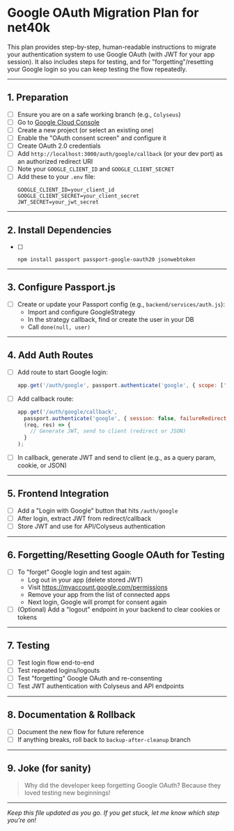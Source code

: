 # Google OAuth Migration Plan for net40k

This plan provides step-by-step, human-readable instructions to migrate your authentication system to use Google OAuth (with JWT for your app session). It also includes steps for testing, and for "forgetting"/resetting your Google login so you can keep testing the flow repeatedly.

---

## 1. Preparation
- [ ] Ensure you are on a safe working branch (e.g., `Colyseus`)
- [ ] Go to [Google Cloud Console](https://console.developers.google.com/)
- [ ] Create a new project (or select an existing one)
- [ ] Enable the "OAuth consent screen" and configure it
- [ ] Create OAuth 2.0 credentials
- [ ] Add `http://localhost:3000/auth/google/callback` (or your dev port) as an authorized redirect URI
- [ ] Note your `GOOGLE_CLIENT_ID` and `GOOGLE_CLIENT_SECRET`
- [ ] Add these to your `.env` file:
  ```
  GOOGLE_CLIENT_ID=your_client_id
  GOOGLE_CLIENT_SECRET=your_client_secret
  JWT_SECRET=your_jwt_secret
  ```

---

## 2. Install Dependencies
- [ ]
  ```
  npm install passport passport-google-oauth20 jsonwebtoken
  ```

---

## 3. Configure Passport.js
- [ ] Create or update your Passport config (e.g., `backend/services/auth.js`):
  - Import and configure GoogleStrategy
  - In the strategy callback, find or create the user in your DB
  - Call `done(null, user)`

---

## 4. Add Auth Routes
- [ ] Add route to start Google login:
  ```js
  app.get('/auth/google', passport.authenticate('google', { scope: ['profile', 'email'] }));
  ```
- [ ] Add callback route:
  ```js
  app.get('/auth/google/callback',
    passport.authenticate('google', { session: false, failureRedirect: '/' }),
    (req, res) => {
      // Generate JWT, send to client (redirect or JSON)
    }
  );
  ```
- [ ] In callback, generate JWT and send to client (e.g., as a query param, cookie, or JSON)

---

## 5. Frontend Integration
- [ ] Add a "Login with Google" button that hits `/auth/google`
- [ ] After login, extract JWT from redirect/callback
- [ ] Store JWT and use for API/Colyseus authentication

---

## 6. Forgetting/Resetting Google OAuth for Testing
- [ ] To "forget" Google login and test again:
  - Log out in your app (delete stored JWT)
  - Visit https://myaccount.google.com/permissions
  - Remove your app from the list of connected apps
  - Next login, Google will prompt for consent again
- [ ] (Optional) Add a "logout" endpoint in your backend to clear cookies or tokens

---

## 7. Testing
- [ ] Test login flow end-to-end
- [ ] Test repeated logins/logouts
- [ ] Test "forgetting" Google OAuth and re-consenting
- [ ] Test JWT authentication with Colyseus and API endpoints

---

## 8. Documentation & Rollback
- [ ] Document the new flow for future reference
- [ ] If anything breaks, roll back to `backup-after-cleanup` branch

---

## 9. Joke (for sanity)
> Why did the developer keep forgetting Google OAuth?
> Because they loved testing new beginnings!

---

_Keep this file updated as you go. If you get stuck, let me know which step you’re on!_
